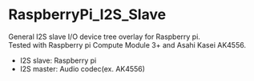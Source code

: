 # RaspberryPi_I2S_Slave
General I2S slave I/O device tree overlay for Raspberry pi.  
Tested with Raspberry pi Compute Module 3+ and Asahi Kasei AK4556.  

- I2S slave: Raspberry pi
- I2S master: Audio codec(ex. AK4556)
